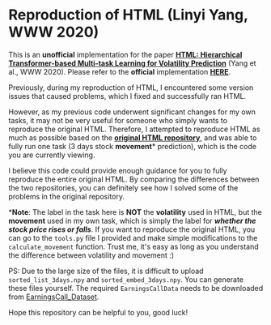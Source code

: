 # Reproduction of HTML (Linyi Yang, WWW 2020)

This is an **unofficial** implementation for the paper [**HTML: Hierarchical Transformer-based Multi-task Learning for Volatility Prediction**](https://dl.acm.org/doi/abs/10.1145/3366423.3380128) (Yang et al., WWW 2020). Please refer to the **official** implementation [**HERE**](https://github.com/YangLinyi/HTML-Hierarchical-Transformer-based-Multi-task-Learning-for-Volatility-Prediction).

Previously, during my reproduction of HTML, I encountered some version issues that caused problems, which I fixed and successfully ran HTML.

However, as my previous code underwent significant changes for my own tasks, it may not be very useful for someone who simply wants to reproduce the original HTML. 
Therefore, I attempted to reproduce HTML as much as possible based on the [**original HTML repository**](https://github.com/YangLinyi/HTML-Hierarchical-Transformer-based-Multi-task-Learning-for-Volatility-Prediction), and was able to fully run one task (3 days stock **movement*** prediction), which is the code you are currently viewing.

I believe this code could provide enough guidance for you to fully reproduce the entire original HTML. By comparing the differences between the two repositories, you can definitely see how I solved some of the problems in the original repository.

***Note**: 
The label in the task here is **NOT** the **volatility** used in HTML, but the **movement** used in my own task, which is simply the label for _**whether the stock price rises or falls**_. 
If you want to reproduce the original HTML, you can go to the `tools.py` file I provided and make simple modifications to the `calculate_movement` function. 
Trust me, it's easy as long as you understand the difference between volatility and movement :)

PS: Due to the large size of the files, it is difficult to upload `sorted_list_3days.npy` and `sorted_embed_3days.npy`. You can generate these files yourself. The required `EarningsCallData` needs to be downloaded from [EarningsCall_Dataset](https://github.com/GeminiLn/EarningsCall_Dataset).

Hope this repository can be helpful to you, good luck!
